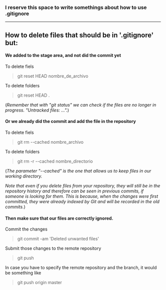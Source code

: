 ### I reserve this space to write somethings about how to use **.gitignore**

---

## How to delete files that should be in '.gitignore' but:

#### **We added to the stage area, and not did the commit yet**

To delete fiels
> git reset HEAD nombre_de_archivo

To delete folders
> git reset HEAD .

 (*Remember that with "git status" we can check if the files are no longer in progress. "Untracked files: …".*)


#### **Or we already did the commit and add the file in the repository**

To delete fiels
> git rm --cached nombre_archivo

To delete folders
> git rm -r --cached nombre_directorio

(*The parameter "--cached" is the one that allows us to keep files in our working directory.*

*Note that even if you delete files from your repository, they will still be in the repository history and therefore can be seen in previous commits, if someone is looking for them. This is because, when the changes were first committed, they were already indexed by Git and will be recorded in the old commits.*)


#### **Then make sure that our files are correctly ignored.**

Commit the changes
> git commit -am 'Deleted unwanted files'

Submit those changes to the remote repository
> git push

In case you have to specify the remote repository and the branch, it would be something like
> git push origin master
